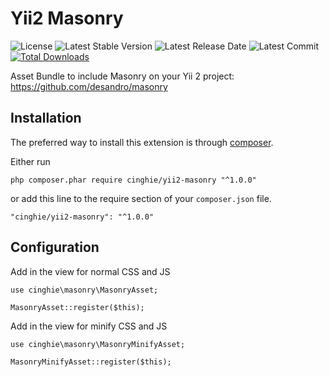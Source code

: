 # Yii2 Masonry

![License](https://img.shields.io/packagist/l/cinghie/yii2-masonry.svg)
![Latest Stable Version](https://img.shields.io/github/release/cinghie/yii2-masonry.svg)
![Latest Release Date](https://img.shields.io/github/release-date/cinghie/yii2-masonry.svg)
![Latest Commit](https://img.shields.io/github/last-commit/cinghie/yii2-masonry.svg)
[![Total Downloads](https://img.shields.io/packagist/dt/cinghie/yii2-masonry.svg)](https://packagist.org/packages/cinghie/yii2-masonry)

Asset Bundle to include Masonry on your Yii 2 project: https://github.com/desandro/masonry

Installation
-----------------

The preferred way to install this extension is through [composer](http://getcomposer.org/download/).

Either run

```
php composer.phar require cinghie/yii2-masonry "^1.0.0"
```

or add this line to the require section of your `composer.json` file.

```
"cinghie/yii2-masonry": "^1.0.0"
```

Configuration
-----------------

Add in the view for normal CSS and JS

```
use cinghie\masonry\MasonryAsset;

MasonryAsset::register($this);
```

Add in the view for minify CSS and JS

```
use cinghie\masonry\MasonryMinifyAsset;

MasonryMinifyAsset::register($this);
```
